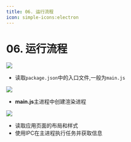 ```yaml
---
title: 06. 运行流程
icon: simple-icons:electron
---
```


# 06. 运行流程



![](/Electron/运行流程.jpg)

- 读取`package.json`中的入口文件,一般为`main.js`

![](/Electron/运行流程01.jpg)

- **main.js**主进程中创建渲染进程

![](/Electron/运行流程02.jpg)

- 读取应用页面的布局和样式
- 使用IPC在主进程执行任务并获取信息